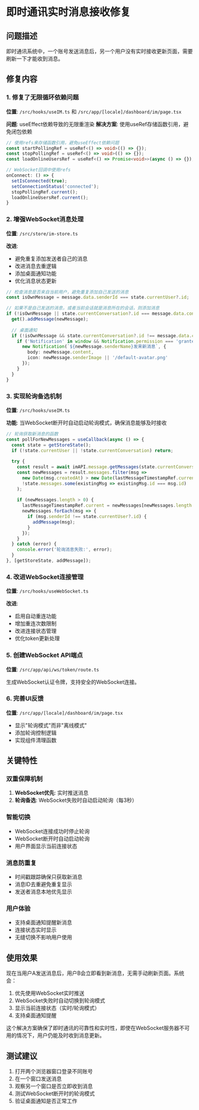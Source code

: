 # 即时通讯实时消息接收修复

## 问题描述
即时通讯系统中，一个账号发送消息后，另一个用户没有实时接收更新页面，需要刷新一下才能收到消息。

## 修复内容

### 1. 修复了无限循环依赖问题
**位置**: `/src/hooks/useIM.ts` 和 `/src/app/[locale]/dashboard/im/page.tsx`

**问题**: useEffect依赖导致的无限重渲染
**解决方案**: 使用useRef存储函数引用，避免闭包依赖

```typescript
// 使用refs来存储函数引用，避免useEffect依赖问题
const startPollingRef = useRef<() => void>(() => {});
const stopPollingRef = useRef<() => void>(() => {});
const loadOnlineUsersRef = useRef<() => Promise<void>>(async () => {});

// WebSocket回调中使用refs
onConnect: () => {
  setIsConnected(true);
  setConnectionStatus('connected');
  stopPollingRef.current();
  loadOnlineUsersRef.current();
}
```

### 2. 增强WebSocket消息处理
**位置**: `/src/store/im-store.ts`

**改进**:
- 避免重复添加发送者自己的消息
- 改进消息去重逻辑
- 添加桌面通知功能
- 优化消息状态更新

```typescript
// 检查消息是否来自当前用户，避免重复添加自己发送的消息
const isOwnMessage = message.data.senderId === state.currentUser?.id;

// 如果不是自己发送的消息，或者当前会话就是消息所在的会话，则添加消息
if (!isOwnMessage || state.currentConversation?.id === message.data.conversationId) {
  get().addMessage(newMessage);
  
  // 桌面通知
  if (!isOwnMessage && state.currentConversation?.id !== message.data.conversationId) {
    if ('Notification' in window && Notification.permission === 'granted') {
      new Notification(`${newMessage.senderName}发来新消息`, {
        body: newMessage.content,
        icon: newMessage.senderImage || '/default-avatar.png'
      });
    }
  }
}
```

### 3. 实现轮询备选机制
**位置**: `/src/hooks/useIM.ts`

**功能**: 当WebSocket断开时自动启动轮询模式，确保消息能够及时接收

```typescript
// 轮询获取新消息的函数
const pollForNewMessages = useCallback(async () => {
  const state = getStoreState();
  if (!state.currentUser || !state.currentConversation) return;
  
  try {
    const result = await imAPI.message.getMessages(state.currentConversation.id, 1, 10);
    const newMessages = result.messages.filter(msg => 
      new Date(msg.createdAt) > new Date(lastMessageTimestampRef.current) &&
      !state.messages.some(existingMsg => existingMsg.id === msg.id)
    );
    
    if (newMessages.length > 0) {
      lastMessageTimestampRef.current = newMessages[newMessages.length - 1].createdAt;
      newMessages.forEach(msg => {
        if (msg.senderId !== state.currentUser?.id) {
          addMessage(msg);
        }
      });
    }
  } catch (error) {
    console.error('轮询消息失败:', error);
  }
}, [getStoreState, addMessage]);
```

### 4. 改进WebSocket连接管理
**位置**: `/src/hooks/useWebSocket.ts`

**改进**:
- 启用自动重连功能
- 增加重连次数限制
- 改进连接状态管理
- 优化token更新处理

### 5. 创建WebSocket API端点
**位置**: `/src/app/api/ws/token/route.ts`

生成WebSocket认证令牌，支持安全的WebSocket连接。

### 6. 完善UI反馈
**位置**: `/src/app/[locale]/dashboard/im/page.tsx`

- 显示"轮询模式"而非"离线模式"
- 添加轮询控制逻辑
- 实现组件清理函数

## 关键特性

### 双重保障机制
1. **WebSocket优先**: 实时推送消息
2. **轮询备选**: WebSocket失败时自动启动轮询（每3秒）

### 智能切换
- WebSocket连接成功时停止轮询
- WebSocket断开时自动启动轮询
- 用户界面显示当前连接状态

### 消息防重复
- 时间戳跟踪确保只获取新消息
- 消息ID去重避免重复显示
- 发送者消息本地优先显示

### 用户体验
- 支持桌面通知提醒新消息
- 连接状态实时显示
- 无缝切换不影响用户使用

## 使用效果

现在当用户A发送消息后，用户B会立即看到新消息，无需手动刷新页面。系统会：

1. 优先使用WebSocket实时推送
2. WebSocket失败时自动切换到轮询模式
3. 显示当前连接状态（实时/轮询模式）
4. 支持桌面通知提醒

这个解决方案确保了即时通讯的可靠性和实时性，即使在WebSocket服务器不可用的情况下，用户仍能及时收到消息更新。

## 测试建议

1. 打开两个浏览器窗口登录不同账号
2. 在一个窗口发送消息
3. 观察另一个窗口是否立即收到消息
4. 测试WebSocket断开时的轮询模式
5. 验证桌面通知是否正常工作